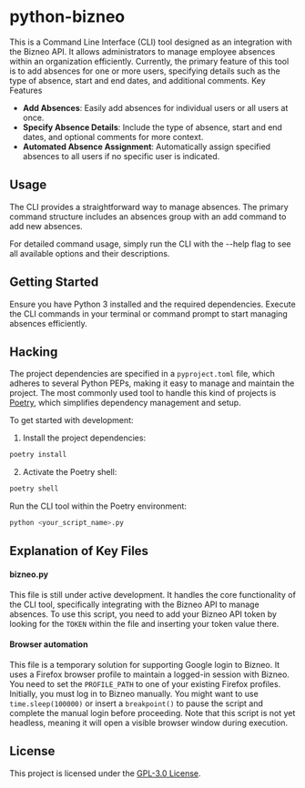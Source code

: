 # python-bizneo

This is a Command Line Interface (CLI) tool designed as an integration with the Bizneo API. It allows administrators to manage employee absences within an organization efficiently. Currently, the primary feature of this tool is to add absences for one or more users, specifying details such as the type of absence, start and end dates, and additional comments.
Key Features

* **Add Absences**: Easily add absences for individual users or all users at once.
* **Specify Absence Details**: Include the type of absence, start and end dates, and optional comments for more context.
* **Automated Absence Assignment**: Automatically assign specified absences to all users if no specific user is indicated.

## Usage

The CLI provides a straightforward way to manage absences. The primary command structure includes an absences group with an add command to add new absences.

For detailed command usage, simply run the CLI with the --help flag to see all available options and their descriptions.

## Getting Started

Ensure you have Python 3 installed and the required dependencies. Execute the CLI commands in your terminal or command prompt to start managing absences efficiently.

## Hacking

The project dependencies are specified in a `pyproject.toml` file, which adheres to several Python PEPs, making it easy to manage and maintain the project. The most commonly used tool to handle this kind of projects is [Poetry](https://python-poetry.org/), which simplifies dependency management and setup.

To get started with development:

1. Install the project dependencies:

```sh
poetry install
```

2. Activate the Poetry shell:

```sh
poetry shell
```

Run the CLI tool within the Poetry environment:

```sh
python <your_script_name>.py
```

## Explanation of Key Files

#### bizneo.py

This file is still under active development. It handles the core functionality of the CLI tool, specifically integrating with the Bizneo API to manage absences. To use this script, you need to add your Bizneo API token by looking for the `TOKEN` within the file and inserting your token value there.

#### Browser automation

This file is a temporary solution for supporting Google login to Bizneo. It uses a Firefox browser profile to maintain a logged-in session with Bizneo. You need to set the `PROFILE_PATH` to one of your existing Firefox profiles. Initially, you must log in to Bizneo manually. You might want to use `time.sleep(100000)` or insert a `breakpoint()` to pause the script and complete the manual login before proceeding. Note that this script is not yet headless, meaning it will open a visible browser window during execution.

## License

This project is licensed under the [GPL-3.0 License](LICENSE).

